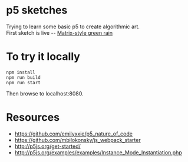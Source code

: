 # p5 sketches
Trying to learn some basic p5 to create algorithmic art.  
First sketch is live -- [Matrix-style green rain](https://nabilhassein.github.io/p5-sketches)

# To try it locally
``` 
npm install
npm run build
npm run start
```

Then browse to localhost:8080.

# Resources
- https://github.com/emilyxxie/p5_nature_of_code
- https://github.com/mbilokonsky/js_webpack_starter
- http://p5js.org/get-started/
- http://p5js.org/examples/examples/Instance_Mode_Instantiation.php
